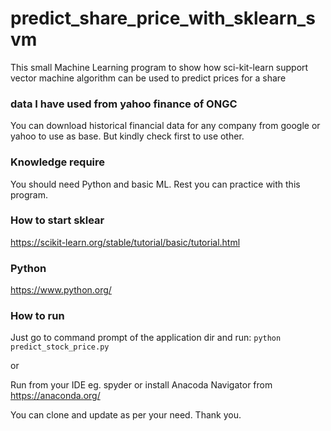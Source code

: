 # predict_share_price_with_sklearn_svm
This small Machine Learning program to show how sci-kit-learn support vector machine algorithm can  be used to predict prices for a share

### data I have used from yahoo finance of ONGC
You can download historical financial data for any company from google or yahoo to use as base. But kindly check first to use other.

### Knowledge require
You should need Python and basic ML. Rest you can practice with this program.

### How to start sklear
https://scikit-learn.org/stable/tutorial/basic/tutorial.html

### Python
https://www.python.org/

### How to run
Just go to command prompt of the application dir and run: `python predict_stock_price.py`

or

Run from your IDE eg. spyder or install Anacoda Navigator from https://anaconda.org/

You can clone and update as per your need. Thank you.
